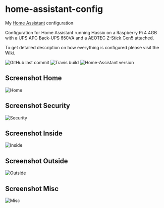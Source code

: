 # home-assistant-config
My [Home Assistant](https://home-assistant.io/) configuration

Configuration for Home Assistant running Hassio on a Raspberry Pi 4 4GB with a UPS APC Back-UPS 650VA and a AEOTEC Z-Stick Gen5 attached.

To get detailed description on how everything is configured please visit the [Wiki](https://github.com/hokus15/home-assistant-config/wiki).

![GitHub last commit](https://img.shields.io/github/last-commit/hokus15/home-assistant-config?logo=github)
![Travis build](https://api.travis-ci.com/hokus15/home-assistant-config.svg?branch=master&logo=travis)
![Home-Assistant version](https://img.shields.io/badge/dynamic/json?color=blue&label=Home-Assistant&query=%24.version&url=https%3A%2F%2Fraw.githubusercontent.com%2Fhokus15%2Fhome-assistant-config%2Fmaster%2Fconfig%2FHA_VERSION.json&logo=home-assistant)

## Screenshot Home
![Home](https://raw.githubusercontent.com/hokus15/home-assistant-config/master/hass-config1.png)

## Screenshot Security
![Security](https://raw.githubusercontent.com/hokus15/home-assistant-config/master/hass-config2.png)

## Screenshot Inside
![Inside](https://raw.githubusercontent.com/hokus15/home-assistant-config/master/hass-config3.png)

## Screenshot Outside
![Outside](https://raw.githubusercontent.com/hokus15/home-assistant-config/master/hass-config4.png)

## Screenshot Misc
![Misc](https://raw.githubusercontent.com/hokus15/home-assistant-config/master/hass-config5.png)
